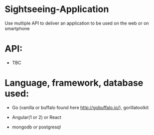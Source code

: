 # Sightseeing-Application
Use multiple API to deliver an application to be used on the web or on smartphone

# API:

* TBC

# Language, framework, database used:

* Go (vanilla or buffalo found here http://gobuffalo.io/), gorillatoolkit

* Angular(1 or 2) or React

* mongodb or postgresql
